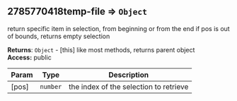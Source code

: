 <a name="module_2785770418temp-file"></a>
## 2785770418temp-file ⇒ <code>Object</code>
return specific item in selection, from beginning or from the end
				if pos is out of bounds, returns empty selection

**Returns**: <code>Object</code> - [this] like most methods, returns parent object  
**Access:** public  

| Param | Type | Description |
| --- | --- | --- |
| [pos] | <code>number</code> | the index of the selection to retrieve |

